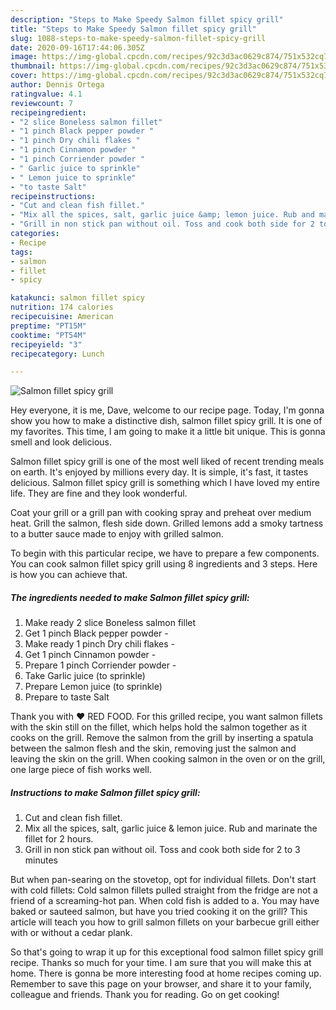 ```yaml
---
description: "Steps to Make Speedy Salmon fillet spicy grill"
title: "Steps to Make Speedy Salmon fillet spicy grill"
slug: 1088-steps-to-make-speedy-salmon-fillet-spicy-grill
date: 2020-09-16T17:44:06.305Z
image: https://img-global.cpcdn.com/recipes/92c3d3ac0629c874/751x532cq70/salmon-fillet-spicy-grill-recipe-main-photo.jpg
thumbnail: https://img-global.cpcdn.com/recipes/92c3d3ac0629c874/751x532cq70/salmon-fillet-spicy-grill-recipe-main-photo.jpg
cover: https://img-global.cpcdn.com/recipes/92c3d3ac0629c874/751x532cq70/salmon-fillet-spicy-grill-recipe-main-photo.jpg
author: Dennis Ortega
ratingvalue: 4.1
reviewcount: 7
recipeingredient:
- "2 slice Boneless salmon fillet"
- "1 pinch Black pepper powder "
- "1 pinch Dry chili flakes "
- "1 pinch Cinnamon powder "
- "1 pinch Corriender powder "
- " Garlic juice to sprinkle"
- " Lemon juice to sprinkle"
- "to taste Salt"
recipeinstructions:
- "Cut and clean fish fillet."
- "Mix all the spices, salt, garlic juice &amp; lemon juice. Rub and marinate the fillet for 2 hours."
- "Grill in non stick pan without oil. Toss and cook both side for 2 to 3 minutes"
categories:
- Recipe
tags:
- salmon
- fillet
- spicy

katakunci: salmon fillet spicy 
nutrition: 174 calories
recipecuisine: American
preptime: "PT15M"
cooktime: "PT54M"
recipeyield: "3"
recipecategory: Lunch

---
```



![Salmon fillet spicy grill](https://img-global.cpcdn.com/recipes/92c3d3ac0629c874/751x532cq70/salmon-fillet-spicy-grill-recipe-main-photo.jpg)

Hey everyone, it is me, Dave, welcome to our recipe page. Today, I'm gonna show you how to make a distinctive dish, salmon fillet spicy grill. It is one of my favorites. This time, I am going to make it a little bit unique. This is gonna smell and look delicious.

Salmon fillet spicy grill is one of the most well liked of recent trending meals on earth. It's enjoyed by millions every day. It is simple, it's fast, it tastes delicious. Salmon fillet spicy grill is something which I have loved my entire life. They are fine and they look wonderful.

Coat your grill or a grill pan with cooking spray and preheat over medium heat. Grill the salmon, flesh side down. Grilled lemons add a smoky tartness to a butter sauce made to enjoy with grilled salmon.


To begin with this particular recipe, we have to prepare a few components. You can cook salmon fillet spicy grill using 8 ingredients and 3 steps. Here is how you can achieve that.

<!--inarticleads1-->

##### The ingredients needed to make Salmon fillet spicy grill:

1. Make ready 2 slice Boneless salmon fillet
1. Get 1 pinch Black pepper powder -
1. Make ready 1 pinch Dry chili flakes -
1. Get 1 pinch Cinnamon powder -
1. Prepare 1 pinch Corriender powder -
1. Take  Garlic juice (to sprinkle)
1. Prepare  Lemon juice (to sprinkle)
1. Prepare to taste Salt


Thank you with ❤️ RED FOOD. For this grilled recipe, you want salmon fillets with the skin still on the fillet, which helps hold the salmon together as it cooks on the grill. Remove the salmon from the grill by inserting a spatula between the salmon flesh and the skin, removing just the salmon and leaving the skin on the grill. When cooking salmon in the oven or on the grill, one large piece of fish works well. 

<!--inarticleads2-->

##### Instructions to make Salmon fillet spicy grill:

1. Cut and clean fish fillet.
1. Mix all the spices, salt, garlic juice &amp; lemon juice. Rub and marinate the fillet for 2 hours.
1. Grill in non stick pan without oil. Toss and cook both side for 2 to 3 minutes


But when pan-searing on the stovetop, opt for individual fillets. Don&#39;t start with cold fillets: Cold salmon fillets pulled straight from the fridge are not a friend of a screaming-hot pan. When cold fish is added to a. You may have baked or sauteed salmon, but have you tried cooking it on the grill? This article will teach you how to grill salmon fillets on your barbecue grill either with or without a cedar plank. 

So that's going to wrap it up for this exceptional food salmon fillet spicy grill recipe. Thanks so much for your time. I am sure that you will make this at home. There is gonna be more interesting food at home recipes coming up. Remember to save this page on your browser, and share it to your family, colleague and friends. Thank you for reading. Go on get cooking!
